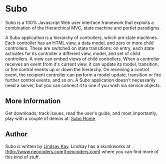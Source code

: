 # Subo
Subo is a 100% Javascript Web user interface framework that exploits a combination of the Hierarchical MVC, state machine and portlet paradigms.

A Subo application is a hierarchy of controllers, which are state machines. Each controller has an HTML view, a data model, and zero or more child controllers. These are switched on state transitions: on entry, each state activates for its controller a different view, model, and set of child controllers. A view can embed views of child controllers. When a controller receives an event from it's current view, it can update its model, transition, or fire control events up or down the hierarchy. On receiving a control event, the recipient controller can perform a model update, transition or fire further control events, and so on. A Subo application doesn't necessarily need a server, but you can connect it to one if you wish via service objects.

## More Information
Get downloads, track issues, read the user's guide, and most importantly, play with a couple of demos at:
[Subo Home][subo-home]

## Author

Subo is written by [Lindsay Kay][neocoders-github]. Lindsay has a skunkworks at [http://www.neocoders.com][neocoders.com] where you can find more of this kind of stuff.

[subo-home]: http://www.neocoders.com/portal/projects/subo
[neocoders-github]: http://github.com/neocoders
[neocoders.com]: http://www.neocoders.com

